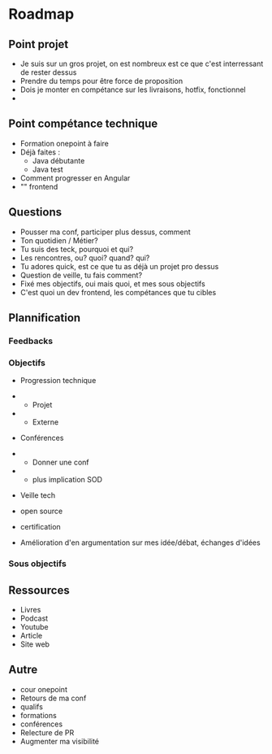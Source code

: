 # Roadmap

## Point projet
- Je suis sur un gros projet, on est nombreux est ce que c'est interressant de rester dessus
- Prendre du temps pour être force de proposition 
- Dois je monter en compétance sur les livraisons, hotfix, fonctionnel
- 

## Point compétance technique
- Formation onepoint à faire
- Déjà faites :
  - Java débutante
  - Java test
- Comment progresser en Angular
- "" frontend

## Questions
- Pousser ma conf, participer plus dessus, comment
- Ton quotidien / Métier?
- Tu suis des teck, pourquoi et qui?
- Les rencontres, ou? quoi? quand? qui?
- Tu adores quick, est ce que tu as déjà un projet pro dessus
- Question de veille, tu fais comment?
- Fixé mes objectifs, oui mais quoi, et mes sous objectifs
-  C'est quoi un dev frontend, les compétances que tu cibles


## Plannification
### Feedbacks
### Objectifs
- Progression technique
- - Projet
- - Externe

- Conférences
- - Donner une conf
- - plus implication SOD
 
- Veille tech

- open source

- certification 

- Amélioration d'en argumentation sur mes idée/débat, échanges d'idées

### Sous objectifs

## Ressources
  - Livres
  - Podcast
  - Youtube
  - Article
  - Site web

## Autre
- cour onepoint
- Retours de ma conf
- qualifs
- formations
- conférences
- Relecture de PR
- Augmenter ma visibilité



